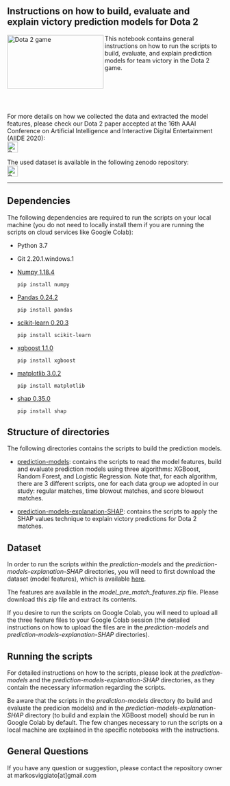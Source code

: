 ## Instructions on how to build, evaluate and explain victory prediction models for Dota 2

<a href="https://blog.dota2.com/" target="_blank"><img src="https://live.staticflickr.com/3/31426543551_75acf3a4f9_b.jpg" alt="Dota 2 game" title="Dota 2 game" width=225 height=125 align="left"></a>


This notebook contains general instructions on how to run the scripts to build, evaluate, and explain prediction models for team victory in the Dota 2 game.

</br>
</br>
</br>
</br>

For more details on how we collected the data and extracted the model features, please check our Dota 2 paper accepted at the 16th AAAI Conference on Artificial Intelligence and Interactive Digital Entertainment (AIIDE 2020):</br> 
<a href="https://markosviggiato.github.io/resources/Markos_AIIDE_20.pdf" target="_blank"><img src="https://upload.wikimedia.org/wikipedia/commons/8/87/PDF_file_icon.svg" alt="Dota 2 paper" title="Dota 2 paper" width=25 height=25></a>

The used dataset is available in the following zenodo repository: </br> <a href="http://doi.org/10.5281/zenodo.3890315" target="_blank"><img src="https://upload.wikimedia.org/wikipedia/commons/8/86/Database-icon.svg" alt="Dota 2 dataset" title="Dota 2 dataset" width=25 height=25></a>



---


## Dependencies

The following dependencies are required to run the scripts on your local machine (you do not need to locally install them if you are running the scripts on cloud services like Google Colab):

 - Python 3.7
 
 
 - Git 2.20.1.windows.1
  
  
 - [Numpy 1.18.4](https://numpy.org/)

    `
    pip install numpy
    `


 - [Pandas 0.24.2](https://pandas.pydata.org/)
 
    `
    pip install pandas
    `
 
 
 - [scikit-learn 0.20.3](https://scikit-learn.org/stable/)

    `
    pip install scikit-learn
    `


 - [xgboost 1.1.0](https://xgboost.readthedocs.io/en/latest/)

    `
    pip install xgboost
    `
  
  
 - [matplotlib 3.0.2](https://matplotlib.org/)

    `
    pip install matplotlib
    `
    
    
 - [shap 0.35.0](https://github.com/slundberg/shap)

    `
    pip install shap
    `
    
 ## Structure of directories
 
 The following directories contains the scripts to build the prediction models. 


 - [prediction-models](/prediction-models/): contains the scripts to read the model features, build and evaluate prediction models using three algorithms: XGBoost, Random Forest, and Logistic Regression. Note that, for each algorithm, there are 3 different scripts, one for each data group we adopted in our study: regular matches, time blowout matches, and score blowout matches.
 
 - [prediction-models-explanation-SHAP](/prediction-models-explanation-SHAP/): contains the scripts to apply the SHAP values technique to explain victory predictions for Dota 2 matches.
 
 ## Dataset
 
 In order to run the scripts within the *prediction-models* and the *prediction-models-explanation-SHAP* directories, you will need to first download the dataset (model features), which is available [here](http://doi.org/10.5281/zenodo.3890315).

The features are available in the *model_pre_match_features.zip* file. Please download this zip file and extract its contents.

If you desire to run the scripts on Google Colab, you will need to upload all the three feature files to your Google Colab session (the detailed instructions on how to upload the files are in the *prediction-models* and *prediction-models-explanation-SHAP* directories).

## Running the scripts

For detailed instructions on how to the scripts, please look at the *prediction-models* and the *prediction-models-explanation-SHAP* directories, as they contain the necessary information regarding the scripts.

Be aware that the scripts in the *prediction-models* directory (to build and evaluate the predicion models) and in the *prediction-models-explanation-SHAP* directory (to build and explain the XGBoost model) should be run in Google Colab by default. The few changes necessary to run the scripts on a local machine are explained in the specific notebooks with the instructions.

## General Questions

If you have any question or suggestion, please contact the repository owner at markosviggiato[at]gmail.com
